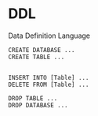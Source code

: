# DDL 

Data Definition Language

```
CREATE DATABASE ...
CREATE TABLE ...


INSERT INTO [Table] ...
DELETE FROM [Table] ...

DROP TABLE ...
DROP DATABASE ...
```
